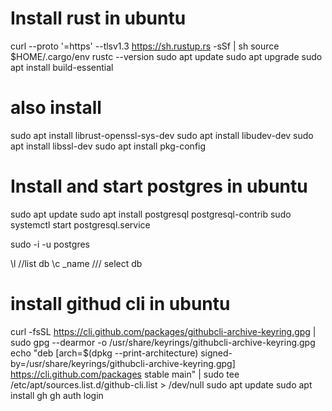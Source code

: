 # Install rust in ubuntu
curl --proto '=https' --tlsv1.3 https://sh.rustup.rs -sSf | sh
source $HOME/.cargo/env
rustc --version
sudo apt update
sudo apt upgrade
sudo apt install build-essential

# also install
sudo apt install librust-openssl-sys-dev
sudo apt install libudev-dev
sudo apt install libssl-dev
sudo apt install pkg-config


# Install and start postgres in ubuntu
sudo apt update
sudo apt install postgresql postgresql-contrib 
sudo systemctl start postgresql.service

sudo -i -u postgres

\l //list db
\c _name /// select db


# install githud cli in ubuntu
curl -fsSL https://cli.github.com/packages/githubcli-archive-keyring.gpg | sudo gpg --dearmor -o /usr/share/keyrings/githubcli-archive-keyring.gpg
echo "deb [arch=$(dpkg --print-architecture) signed-by=/usr/share/keyrings/githubcli-archive-keyring.gpg] https://cli.github.com/packages stable main" | sudo tee /etc/apt/sources.list.d/github-cli.list > /dev/null
sudo apt update
sudo apt install gh
gh auth login